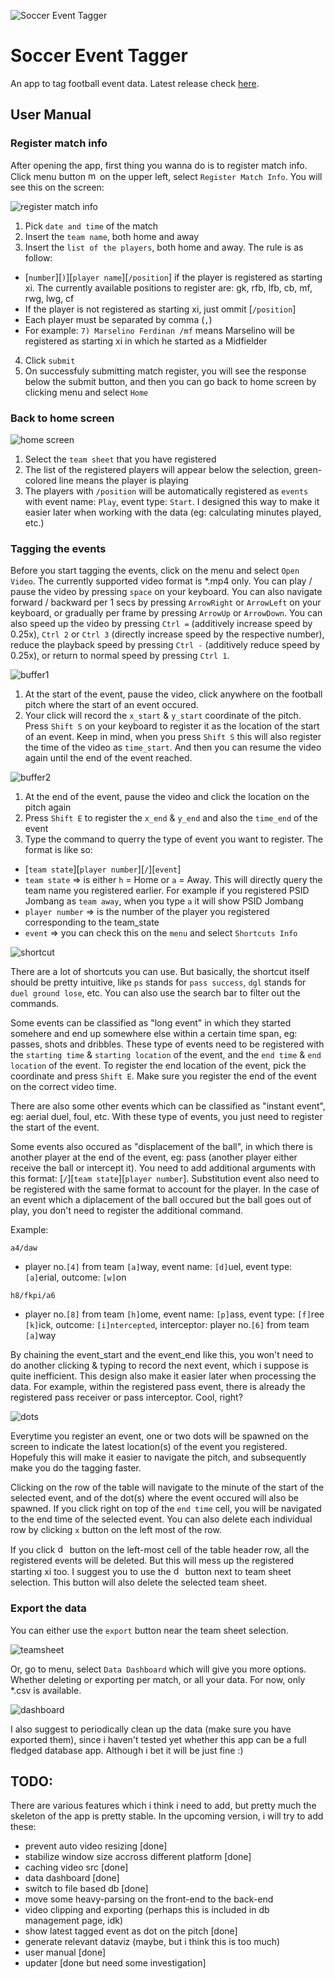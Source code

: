 ![Soccer Event Tagger](src-tauri/icons/Square150x150Logo.png)

# Soccer Event Tagger

An app to tag football event data. Latest release check [here](https://github.com/qoidnaufal/soccer_event_tagger/releases/latest/).

## User Manual

### Register match info

After opening the app, first thing you wanna do is to register match info. Click menu button <img src="public/buttons/menu.svg" alt="menu" width="15" height="15"> on the upper left, select `Register Match Info`.
You will see this on the screen:

![register match info](public/screenshots/register.jpg)

1. Pick `date and time` of the match
2. Insert the `team name`, both home and away
3. Insert the `list of the players`, both home and away. The rule is as follow:
  * [`number`][`)`][`player name`][`/position`] if the player is registered as starting xi. The currently available positions to register are: gk, rfb, lfb, cb, mf, rwg, lwg, cf
  * If the player is not registered as starting xi, just ommit [`/position`]
  * Each player must be separated by comma (`,`)
  * For example: `7) Marselino Ferdinan /mf` means Marselino will be registered as starting xi in which he started as a Midfielder
4. Click `submit`
5. On successfuly submitting match register, you will see the response below the submit button, and then you can go back to home screen by clicking menu and select `Home`

### Back to home screen

![home screen](public/screenshots/homescreen.jpg)

1. Select the `team sheet` that you have registered
2. The list of the registered players will appear below the selection, green-colored line means the player is playing
3. The players  with `/position` will be automatically registered as `events` with event name: `Play`, event type: `Start`. I designed this way to make it easier later when working with the data (eg: calculating minutes played, etc.)

### Tagging the events

Before you start tagging the events, click on the menu and select `Open Video`. The currently supported video format is *.mp4 only.
You can play / pause the video by pressing `space` on your keyboard. You can also navigate forward / backward per 1 secs by pressing `ArrowRight` or `ArrowLeft` on your keyboard, or gradually per frame by pressing `ArrowUp` or `ArrowDown`.
You can also speed up the video by pressing `Ctrl =` (additively increase speed by 0.25x), `Ctrl 2` or `Ctrl 3` (directly increase speed by the respective number), reduce the playback speed by pressing `Ctrl -` (additively reduce speed by 0.25x), or return to normal speed by pressing `Ctrl 1`.

![buffer1](public/screenshots/buffer1.jpg)

1. At the start of the event, pause the video, click anywhere on the football pitch where the start of an event occured.
2. Your click will record the `x_start` & `y_start` coordinate of the pitch. Press `Shift S` on your keyboard to register it as the location of the start of an event. Keep in mind, when you press `Shift S` this will also register the time of the video as `time_start`. And then you can resume the video again until the end of the event reached.

![buffer2](public/screenshots/buffer2.jpg)

1. At the end of the event, pause the video and click the location on the pitch again
2. Press `Shift E` to register the `x_end` & `y_end` and also the `time_end` of the event
3. Type the command to querry the type of event you want to register. The format is like so:
  * [`team state`][`player number`][`/`][`event`]
  * `team state` => is either `h` = Home or `a` = Away. This will directly query the team name you registered earlier. For example if you registered PSID Jombang as `team away`, when you type `a` it will show PSID Jombang
  * `player number` => is the number of the player you registered corresponding to the team_state
  * `event` => you can check this on the `menu` and select `Shortcuts Info`

![shortcut](public/screenshots/shortcut.jpg)

There are a lot of shortcuts you can use. But basically, the shortcut itself should be pretty intuitive, like `ps` stands for `pass success`, `dgl` stands for `duel ground lose`, etc.
You can also use the search bar to filter out the commands.

Some events can be classified as "long event" in which they started somehere and end up somewhere else within a certain time span, eg: passes, shots and dribbles.
These type of events need to be registered with the `starting time` & `starting location` of the event, and the `end time` & `end location` of the event.
To register the end location of the event, pick the coordinate and press `Shift E`.
Make sure you register the end of the event on the correct video time.

There are also some other events which can be classified as "instant event", eg: aerial duel, foul, etc.
With these type of events, you just need to register the start of the event.

Some events also occured as "displacement of the ball", in which there is another player at the end of the event, eg: pass (another player either receive the ball or intercept it).
You need to add additional arguments with this format: [`/`][`team state`][`player number`]. Substitution event also need to be registered with the same format to account for the player.
In the case of an event which a diplacement of the ball occured but the ball goes out of play, you don't need to register the additional command.

Example:

`a4/daw`
* player no.`[4]` from team `[a]`way, event name: `[d]`uel, event type: `[a]`erial, outcome: `[w]`on

`h8/fkpi/a6`
* player no.`[8]` from team `[h]`ome, event name: `[p]`ass, event type: `[f]`ree `[k]`ick, outcome: `[i]ntercepted`, interceptor: player no.`[6]` from team `[a]`way

By chaining the event_start and the event_end like this, you won't need to do another clicking & typing to record the next event, which i suppose is quite inefficient.
This design also make it easier later when processing the data. For example, within the registered pass event, there is already the registered pass receiver or pass interceptor. Cool, right?

![dots](public/screenshots/dots.jpg)

Everytime you register an event, one or two dots will be spawned on the screen to indicate the latest location(s) of the event you registered.
Hopefuly this will make it easier to navigate the pitch, and subsequently make you do the tagging faster.

Clicking on the row of the table will navigate to the minute of the start of the selected event, and of the dot(s) where the event occured will also be spawned.
If you click right on top of the `end time` cell, you will be navigated to the end time of the selected event.
You can also delete each individual row by clicking `x` button on the left most of the row.

If you click <img src="public/buttons/delete.svg" alt="delete" width="15" height="15"> button on the left-most cell of the table header row, all the registered events will be deleted.
But this will mess up the registered starting xi too. I suggest you to use the <img src="public/buttons/delete.svg" alt="delete" width="15" height="15"> button next to team sheet selection.
This button will also delete the selected team sheet.

### Export the data

You can either use the `export` button near the team sheet selection.

![teamsheet](public/screenshots/team_sheet.jpg)

Or, go to menu, select `Data Dashboard` which will give you more options.
Whether deleting or exporting per match, or all your data.
For now, only *.csv is available.

![dashboard](public/screenshots/dashboard.jpg)

I also suggest to periodically clean up the data (make sure you have exported them), since i haven't tested yet whether this app can be a full fledged database app.
Although i bet it will be just fine :)

## TODO:
There are various features which i think i need to add, but pretty much the skeleton of the app is pretty stable. In the upcoming version, i will try to add these:
  * prevent auto video resizing [done]
  * stabilize window size accross different platform [done]
  * caching video src [done]
  * data dashboard [done]
  * switch to file based db [done]
  * move some heavy-parsing on the front-end to the back-end
  * video clipping and exporting (perhaps this is included in db management page, idk)
  * show latest tagged event as dot on the pitch [done]
  * generate relevant dataviz (maybe, but i think this is too much)
  * user manual [done]
  * updater [done but need some investigation]
